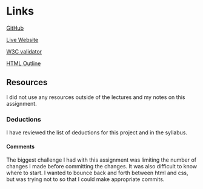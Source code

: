 # Links
[GitHub](https://github.com/tarawhiteley/project_transformation_whiteley_tara/)

[Live Website](http://tarawhiteley.com//project_transformation_whiteley_tara/)

[W3C validator](https://validator.w3.org/nu/?doc=http%3A%2F%2Ftarawhiteley.com%2Fproject_transformation_whiteley_tara%2F)

[HTML Outline](https://gsnedders.html5.org/outliner/process.py?url=http%3A%2F%2Ftarawhiteley.com%2Fproject_transformation_whiteley_tara%2F)

## Resources

I did not use any resources outside of the lectures and my notes on this assignment.

### Deductions
I have reviewed the list of deductions for this project and in the syllabus.

#### Comments

The biggest challenge I had with this assignment was limiting the number of changes I made before committing the changes. It was also difficult to know where to start. I wanted to bounce back and forth between html and css, but was trying not to so that I could make appropriate commits.
